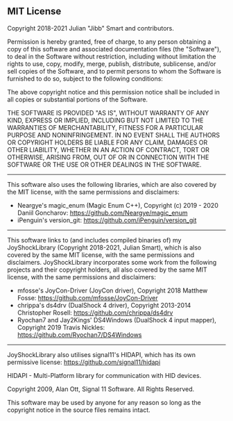 ## MIT License

Copyright 2018-2021 Julian "Jibb" Smart and contributors.

Permission is hereby granted, free of charge, to any person obtaining a copy of this software and associated documentation files (the "Software"), to deal in the Software without restriction, including without limitation the rights to use, copy, modify, merge, publish, distribute, sublicense, and/or sell copies of the Software, and to permit persons to whom the Software is furnished to do so, subject to the following conditions:

The above copyright notice and this permission notice shall be included in all copies or substantial portions of the Software.

THE SOFTWARE IS PROVIDED "AS IS", WITHOUT WARRANTY OF ANY KIND, EXPRESS OR IMPLIED, INCLUDING BUT NOT LIMITED TO THE WARRANTIES OF MERCHANTABILITY, FITNESS FOR A PARTICULAR PURPOSE AND NONINFRINGEMENT. IN NO EVENT SHALL THE AUTHORS OR COPYRIGHT HOLDERS BE LIABLE FOR ANY CLAIM, DAMAGES OR OTHER LIABILITY, WHETHER IN AN ACTION OF CONTRACT, TORT OR OTHERWISE, ARISING FROM, OUT OF OR IN CONNECTION WITH THE SOFTWARE OR THE USE OR OTHER DEALINGS IN THE SOFTWARE.

---

This software also uses the following libraries, which are also covered by the MIT license, with the same permissions and disclaimers:
* Neargye's magic_enum (Magic Enum C++), Copyright (c) 2019 - 2020 Daniil Goncharov: https://github.com/Neargye/magic_enum
* iPenguin's version_git: https://github.com/iPenguin/version_git

---

This software links to (and includes compiled binaries of) my JoyShockLibrary (Copyright 2018-2021, Julian Smart), which is also covered by the same MIT license, with the same permissions and disclaimers. JoyShockLibrary incorporates some work from the following projects and their copyright holders, all also covered by the same MIT license, with the same permissions and disclaimers:
* mfosse's JoyCon-Driver (JoyCon driver), Copyright 2018 Matthew Fosse: https://github.com/mfosse/JoyCon-Driver
* chrippa's ds4drv (DualShock 4 driver), Copyright 2013-2014 Christopher Rosell: https://github.com/chrippa/ds4drv
* Ryochan7 and Jay2Kings' DS4Windows (DualShock 4 input mapper), Copyright 2019 Travis Nickles: https://github.com/Ryochan7/DS4Windows

---

JoyShockLibrary also utilises signal11's HIDAPI, which has its own permissive license: https://github.com/signal11/hidapi

HIDAPI - Multi-Platform library for
communication with HID devices.

Copyright 2009, Alan Ott, Signal 11 Software.
All Rights Reserved.

This software may be used by anyone for any reason so
long as the copyright notice in the source files
remains intact.
